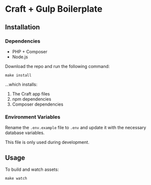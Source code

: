 # Craft + Gulp Boilerplate

## Installation

### Dependencies

- PHP + Composer
- Node.js

Download the repo and run the following command:

```
make install
```

&hellip;which installs:

1. The Craft app files
2. npm dependencies
3. Composer dependencies

### Environment Variables

Rename the `.env.example` file to `.env` and update it with the necessary database variables.

This file is only used during development.

## Usage

To build and watch assets:

```
make watch
```

